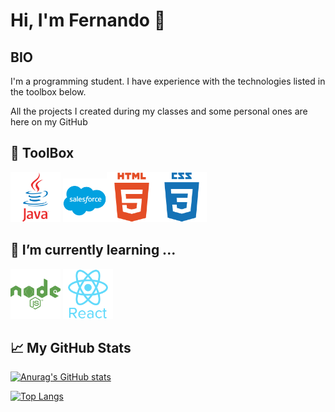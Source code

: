 # Hi, I'm Fernando 👋

## BIO

I'm a programming student. I have experience with the technologies listed in the toolbox below.

All the projects I created during my classes and some personal ones are here on my GitHub


## 🧰 ToolBox

 <img src='https://github.com/devicons/devicon/blob/master/icons/java/java-original-wordmark.svg' title="JAVA" width="80" height="80">  <img src='https://github.com/devicons/devicon/blob/master/icons/salesforce/salesforce-original.svg' title="Salesforce" width="70" height="70"><img src='https://github.com/devicons/devicon/blob/master/icons/html5/html5-plain-wordmark.svg' title="HTML" width="80" height="80"><img src='https://github.com/devicons/devicon/blob/master/icons/css3/css3-plain-wordmark.svg' title="CSS" width="80" height="80">
 


## 🌱 I’m currently learning ...

<img src='https://github.com/devicons/devicon/blob/master/icons/nodejs/nodejs-plain-wordmark.svg' title="NodeJs" width="80" height="80"> <img src='https://github.com/devicons/devicon/blob/master/icons/react/react-original-wordmark.svg' title="React" width="80" height="80"> 


## &#x1f4c8; My GitHub Stats

[![Anurag's GitHub stats](https://github-readme-stats.vercel.app/api?username=favanso&count_private=true&show_icons=true&theme=vue&hide=contribs,issues)](https://github.com/anuraghazra/github-readme-stats)

[![Top Langs](https://github-readme-stats.vercel.app/api/top-langs/?username=favanso&layout=compact)](https://github.com/anuraghazra/github-readme-stats)

<!--
**favanso/favanso** is a ✨ _special_ ✨ repository because its `README.md` (this file) appears on your GitHub profile.

Here are some ideas to get you started:

- 🔭 I’m currently working on ...
- 🌱 I’m currently learning ...
- 👯 I’m looking to collaborate on ... on open source projects.
- 🤔 I’m looking for help with ...
- 💬 Ask me about ...
- 📫 How to reach me: ...
- 😄 Pronouns: ...
- ⚡ Fun fact: ...
-->
